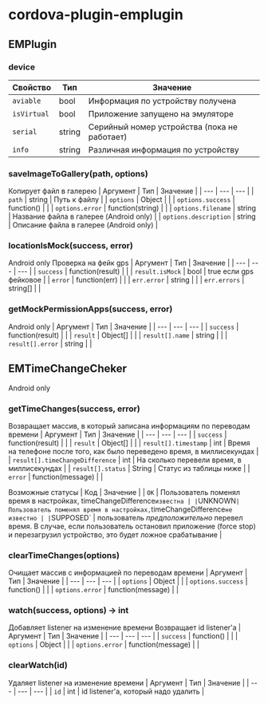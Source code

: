 # cordova-plugin-emplugin

## EMPlugin

### device
| Свойство | Тип | Значение |
| --- | --- | --- |
| `aviable` | bool | Информация по устройству получена |
| `isVirtual` | bool | Приложение запущено на эмуляторе |
| `serial` | string | Серийный номер устройства (пока не работает) |
| `info` | string | Различная информация по устройству |

### saveImageToGallery(path, options)
Копирует файл в галерею
| Аргумент | Тип | Значение |
| --- | --- | --- |
| `path` | string | Путь к файлу |
| `options` | Object |  |
| `options.success` | function() |  |
| `options.error` | function(string) |  |
| `options.filename` | string | Название файла в галерее (Android only) |
| `options.description` | string | Описание файла в галерее (Android only) |

### locationIsMock(success, error)
Android only
Проверка на фейк gps
| Аргумент | Тип | Значение |
| --- | --- | --- |
| `success` | function(result) |  |
| `result.isMock` | bool | true если gps фейковое |
| `error` | function(err) |  |
| `err.error` | string |  |
| `err.errors` | string[] |  |

### getMockPermissionApps(success, error)
Android only
| Аргумент | Тип | Значение |
| --- | --- | --- |
| `success` | function(result) |  |
| `result` | Object[] |  |
| `result[].name` | string |  |
| `result[].error` | string |  |

## EMTimeChangeCheker
Android only

### getTimeChanges(success, error)
Возвращает массив, в который записана информациям по переводам времени
| Аргумент | Тип | Значение |
| --- | --- | --- |
| `success` | function(result) |  |
| `result` | Object[] |  |
| `result[].timestamp` | int | Время на телефоне после того, как было переведено время, в миллисекундах |
| `result[].timeChangeDifference` | int | На сколько перевели время, в миллисекундах |
| `result[].status` | String | Статус из таблицы ниже |
| `error` | function(message) |  |

Возможные статусы
| Код | Значение |
| `OK` | Пользователь поменял время в настройках, timeChangeDifference` известна |
| `UNKNOWN` | Пользователь поменял время в настройках, `timeChangeDifference` не известно |
| `SUPPOSED` | пользователь *предположительно* перевел время. В случае, если пользователь остановил приложение (force stop) и перезагрузил устройство, это будет ложное срабатывание |

### clearTimeChanges(options)
Очищает массив с информацией по переводам времени
| Аргумент | Тип | Значение |
| --- | --- | --- |
| `options` | Object |  |
| `options.success` | function() |  |
| `options.error` | function(message) |  |

### watch(success, options) -> int
Добавляет listener на изменение времени
Возвращает id listener'а
| Аргумент | Тип | Значение |
| --- | --- | --- |
| `success` | function() |  |
| `options` | Object |  |
| `options.error` | function(message) |  |

### clearWatch(id)
Удаляет listener на изменение времени
| Аргумент | Тип | Значение |
| --- | --- | --- |
| `id` | int | id listener'а, который надо удалить |